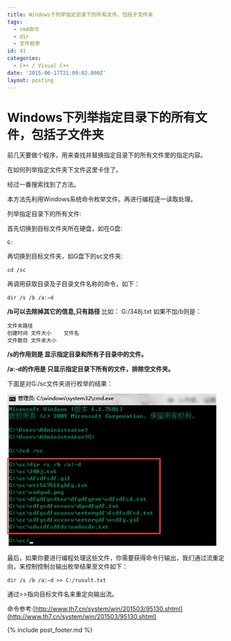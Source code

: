 ```yaml
---
title: Windows下列举指定目录下的所有文件，包括子文件夹
tags:
  - cmd命令
  - dir
  - 文件枚举
id: 41
categories:
  - C++ / Visual C++
date: '2015-06-17T21:09:02.000Z'
layout: posting
---
```


# Windows下列举指定目录下的所有文件，包括子文件夹

前几天要做个程序，用来查找并替换指定目录下的所有文件里的指定内容。

在如何列举指定文件夹下文件这里卡住了。

经过一番搜索找到了方法。

本方法先利用Windows系统命令枚举文件。再进行编程逐一读取处理。

列举指定目录下的所有文件:

首先切换到目标文件夹所在硬盘，如在G盘:

```shell
G:
```

 再切换到目标文件夹，如G盘下的sc文件夹:

```shell
cd /sc
```

 再调用获取目录及子目录文件名称的命令，如下：

```shell
dir /s /b /a:−d
```

 **/b可以去除掉其它的信息,只有路径** 比如： G:/348j.txt 如果不加/b则是：

```shell
文件夹路径 
创建时间 文件大小    文件名
文件数目 文件夹大小
```

 **/s的作用则是 显示指定目录和所有子目录中的文件。** 
 
 **/a:-d的作用是 只显示指定目录下所有的文件，排除空文件夹。** 
 
 下面是对G:/sc文件夹进行枚举的结果： 
 
 [![0150617210104](https://raw.githubusercontent.com/ankanch/blog/master/images/wp-content/uploads/2015/06/0150617210104.jpg)](https://raw.githubusercontent.com/ankanch/blog/master/images/wp-content/uploads/2015/06/0150617210104.jpg) 
 
 最后，如果你要进行编程处理这些文件，你需要获得命令行输出，我们通过流重定向，来控制控制台输出枚举结果至文件如下：

```shell
dir /s /b /a:−d >> C:/rusult.txt
```

通过>>指向目标文件名来重定向输出流。

命令参考:[http://www.th7.cn/system/win/201503/95130.shtml](http://www.th7.cn/system/win/201503/95130.shtml)



{% include post_footer.md %}